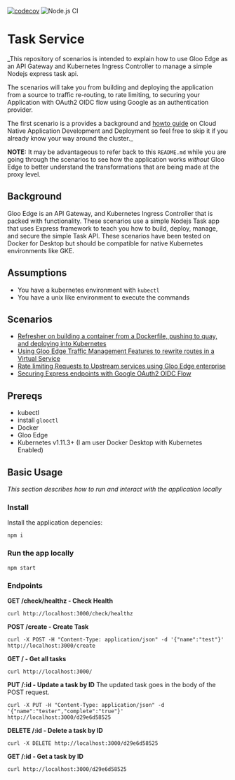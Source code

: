[![codecov](https://codecov.io/gh/cmwylie19/task-service/branch/master/graph/badge.svg?token=BRK6V3DOQA)](https://codecov.io/gh/cmwylie19/task-service) ![Node.js CI](https://github.com/cmwylie19/task-service/workflows/Node.js%20CI/badge.svg)

# Task Service

_This repository of scenarios is intended to explain how to use Gloo Edge as an API Gateway and Kubernetes Ingress Controller to manage a simple Nodejs express task api. 

The scenarios will take you from building and deploying the application from a source to traffic re-routing, to rate limiting, to securing your Application with OAuth2 OIDC flow using Google as an authentication provider. 

The first scenario is a provides a background and [howto guide](https://github.com/cmwylie19/task-service/blob/master/Scenarios/DeployInK8s.md) on Cloud Native Application Development and Deployment so feel free to skip it if you already know your way around the cluster._

**NOTE:** It may be advantageous to refer back to this `README.md` while you are going through the scenarios to see how the application works _without_ Gloo Edge to better understand the transformations that are being made at the proxy level.

## Background

Gloo Edge is an API Gateway, and Kubernetes Ingress Controller that is packed with functionality. These scenarios use a simple Nodejs Task app that uses Express framework to teach you how to build, deploy, manage, and secure the simple Task API. These scenarios have been tested on Docker for Desktop but should be compatible for native Kubernetes environments like GKE.

## Assumptions

- You have a kubernetes environment with `kubectl`
- You have a unix like environment to execute the commands

## Scenarios

- [Refresher on building a container from a Dockerfile, pushing to quay, and deploying into Kubernetes](https://github.com/cmwylie19/task-service/blob/master/Scenarios/DeployInK8s.md)
- [Using Gloo Edge Traffic Management Features to rewrite routes in a Virtual Service](https://github.com/cmwylie19/task-service/blob/master/Scenarios/TrafficManagement-RewriteRoutes.md)
- [Rate limiting Requests to Upstream services using Gloo Edge enterprise](https://github.com/cmwylie19/task-service/blob/master/Scenarios/RateLimiting.md)
- [Securing Express endpoints with Google OAuth2 OIDC Flow](https://github.com/cmwylie19/task-service/blob/master/Scenarios/OAUTH2.md)

## Prereqs

- kubectl
- install `glooctl`
- Docker
- Gloo Edge
- Kubernetes v1.11.3+ (I am user Docker Desktop with Kubernetes Enabled)

## Basic Usage

_This section describes how to run and interact with the application locally_

### Install

Install the application depencies:

```
npm i
```

### Run the app locally

```
npm start
```

### Endpoints

**GET /check/healthz - Check Health**

```
curl http://localhost:3000/check/healthz
```

**POST /create - Create Task**

```
curl -X POST -H "Content-Type: application/json" -d '{"name":"test"}' http://localhost:3000/create
```

**GET / - Get all tasks**

```
curl http://localhost:3000/
```

**PUT /:id - Update a task by ID**
The updated task goes in the body of the POST request.

```
curl -X PUT -H "Content-Type: application/json" -d '{"name":"tester","complete":"true"}' http://localhost:3000/d29e6d58525
```

**DELETE /:id - Delete a task by ID**

```
curl -X DELETE http://localhost:3000/d29e6d58525
```

**GET /:id - Get a task by ID**

```
curl http://localhost:3000/d29e6d58525
```
